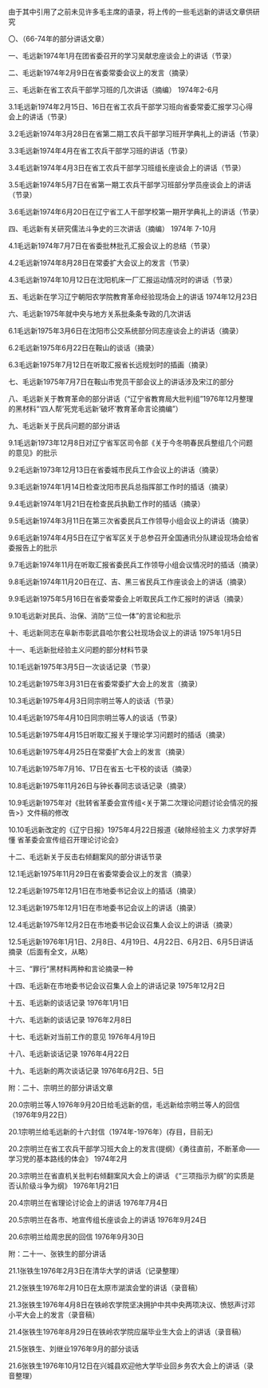 由于其中引用了之前未见许多毛主席的语录，将上传的一些毛远新的讲话文章供研究
 
〇、（66-74年的部分讲话文章）

一、毛远新1974年1月在团省委召开的学习吴献忠座谈会上的讲话（节录）

二、毛远新1974年2月9日在省委常委会议上的发言（摘录）

三、毛远新在省工农兵干部学习班的几次讲话（摘编） 1974年2-6月

3.1毛远新1974年2月15日、16日在省工农兵干部学习班向省委常委汇报学习心得会上的讲话（节录）

3.2毛远新1974年3月28日在省第二期工农兵干部学习班开学典礼上的讲话（节录）

3.3毛远新1974年4月在省工农兵干部学习班的讲话（节录）

3.4毛远新1974年4月3日在省工农兵干部学习班组长座谈会上的讲话（节录）

3.5毛远新1974年5月7日在省第一期工农兵干部学习班部分学员座谈会上的讲话（节录）

3.6毛远新1974年6月20日在辽宁省工人干部学校第一期开学典礼上的讲话（节录）

四、毛远新有关研究儒法斗争史的三次讲话（摘编） 1974年 7-10月

4.1毛远新1974年7月7日在省委批林批孔汇报会议上的总结（节录）

4.2毛远新1974年8月28日在常委扩大会议上的发言（节录）

4.3毛远新1974年10月12日在沈阳机床一厂汇报运动情况时的讲话（节录）

五、毛远新在学习辽宁朝阳农学院教育革命经验现场会上的讲话 1974年12月23日

六、毛远新1975年就中央与地方关系批条条专政的几次讲话

6.1毛远新1975年3月6日在沈阳市公交系统部分同志座谈会上的讲话（摘录）

6.2毛远新1975年6月22日在鞍山的谈话（摘录）

6.3毛远新1975年7月12日在听取汇报省长远规划时的插画（摘录）

七、毛远新1975年7月7日在鞍山市党员干部会议上的讲话涉及宋江的部分

八、毛远新关于教育革命的部分讲话（“辽宁省教育局大批判组”1976年12月整理的黑材料“‘四人帮’死党毛远新‘破坏’教育革命言论摘编”）

九、毛远新关于民兵问题的部分讲话

9.1毛远新1973年12月8日对辽宁省军区司令部《关于今冬明春民兵整组几个问题的意见》的批示

9.2毛远新1973年12月13日在省委城市民兵工作会议上的讲话（摘录）

9.3毛远新1974年1月14日检查沈阳市民兵总指挥部工作时的插话（摘录）

9.4毛远新1974年1月21日在检查民兵执勤工作时的插话（摘录）

9.5毛远新1974年3月11日在第三次省委民兵工作领导小组会议上的讲话（摘录）

9.6毛远新1974年4月5日在辽宁省军区关于总参召开全国通讯分队建设现场会给省委报告上的批示

9.7毛远新1974年11月在听取汇报省委民兵工作领导小组会议情况时的插话（摘录）

9.8毛远新1974年11月20日在辽、吉、黑三省民兵工作座谈会上的讲话（摘录）

9.9毛远新1975年5月16日在省委常委会上听取民兵工作汇报时的讲话（摘录）

9.10毛远新对民兵、治保、消防“三位一体”的言论和批示

十、毛远新同志在阜新市彰武县哈尔套公社现场会议上的讲话 1975年1月5日

十一、毛远新批经验主义问题的部分材料节录 

10.1毛远新1975年3月5日一次谈话记录（节录）

10.2毛远新1975年3月31日在省委常委扩大会上的发言（摘录）

10.3毛远新1975年4月3日同宗明兰等人的谈话（节录）

10.4毛远新1975年4月10日同宗明兰等人的谈话（节录）

10.5毛远新1975年4月15日听取汇报关于理论学习问题时的插话（摘录）

10.6毛远新1975年4月25日在常委扩大会上的发言（摘录）

10.7毛远新1975年7月16、17日在省五·七干校的谈话（摘录）

10.8毛远新1975年11月26日与钟长春同志谈话记录（摘录）

10.9毛远新1975年对《批转省革委会宣传组<关于第二次理论问题讨论会情况的报告>》文件稿的修改

10.10毛远新改定的《辽宁日报》1975年4月22日报道《破除经验主义 力求学好弄懂 省革委会宣传组召开理论讨论会》

十二、毛远新关于反击右倾翻案风的部分讲话节录

12.1毛远新1975年11月29日在省委常委会议上的发言（摘录）

12.2毛远新1975年12月1日在市地委书记会议上的插话（摘录）

12.3毛远新1975年12月1日在市地委书记会议上的讲话（摘录）

12.4毛远新1975年12月2日在市地委书记会议召集人会议上的讲话（摘录）

12.5毛远新1976年1月1日、2月8日、4月19日、4月22日、6月2日、6月5日讲话摘录（后面有全文，从略）

十三、“罪行“黑材料两种和言论摘录一种

十四、毛远新在市地委书记会议召集人会上的讲话记录 1975年12月2日

十五、毛远新的谈话记录 1976年1月1日

十六、毛远新的谈话记录 1976年2月8日

十七、毛远新对当前工作的意见 1976年4月19日

十八、毛远新谈话记录 1976年4月22日

十九、毛远新的两次谈话记录 1976年6月2日、5日

附：二十、宗明兰的部分讲话文章

20.0宗明兰等人1976年9月20日给毛远新的信，毛远新给宗明兰等人的回信（1976年9月22日）

20.1宗明兰给毛远新的十六封信（1974年-1976年）(存目，目前无)

20.2宗明兰在省工农兵干部学习班大会上的发言(提纲）《勇往直前，不断革命——学习党的基本路线的体会》 1974年2月

20.3宗明兰在省直机关批判右倾翻案风大会上的讲话 《“三项指示为纲”的实质是否认阶级斗争为纲》 1976年1月21日

20.4宗明兰在省理论讨论会上的讲话 1976年7月4日

20.5宗明兰在各市、地宣传组长座谈会上的讲话 1976年9月24日

20.6宗明兰给周忠民的回信 1976年9月30日

附：二十一、张铁生的部分讲话

21.1张铁生1976年2月3日在清华大学的讲话（记录整理）

21.2张铁生1976年2月10日在太原市湖滨会堂的讲话（录音稿）

21.3张铁生1976年4月8日在铁岭农学院坚决拥护中共中央两项决议、愤怒声讨邓小平大会上的发言（录音稿）

21.4张铁生1976年8月29日在铁岭农学院应届毕业生大会上的讲话（录音稿）

21.5张铁生、刘继业1976年9月的部分谈话

21.6张铁生1976年10月12日在兴城县欢迎他大学毕业回乡务农大会上的讲话（录音整理）
